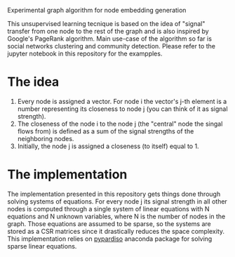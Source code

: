 Experimental graph algorithm for node embedding generation 

This unsupervised learning tecnique is based on the idea of "signal" transfer from 
one node to the rest of the graph and is also inspired by Google's PageRank algorithm.
Main use-case of the algorithm so far is social networks clustering and community detection.
Please refer to the jupyter notebook in this repository for the exampples.


# The idea
1. Every node is assigned a vector. For node i the vector's j-th element is a number representing its closeness to node j (you can think of it as signal strength).
2. The closeness of the node i to the node j (the "central" node the singal flows from) 
is defined as a sum of the signal strengths of the neighboring nodes.
3. Initially, the node j is assigned a closeness (to itself) equal to 1.

# The implementation
The implementation presented in this repository gets things done through solving systems of equations.
For every node j its signal strength in all other nodes is computed through a single system of linear equations with N equations and N unknown variables, where N is the number of nodes in the graph.
Those equations are assumed to be sparse, so the systems are stored as a CSR matrices since it drastically reduces the space complexity.
This implementation relies on [pypardiso][1] anaconda package for solving sparse linear equations.


[1]: https://github.com/haasad/PyPardisoProject
